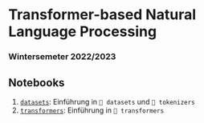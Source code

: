 # Transformer-based Natural Language Processing
### Wintersemeter 2022/2023

## Notebooks

1. [`datasets`](datasets.ipynb): Einführung in `🤗 datasets` und `🤗 tokenizers`
2. [`transformers`](transformers.ipynb): Einführung in `🤗 transformers`
